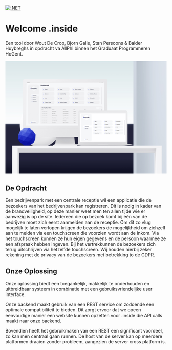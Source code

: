 [![.NET](https://github.com/Daxanius/projectwerk/actions/workflows/dotnet.yml/badge.svg)](https://github.com/Daxanius/projectwerk/actions/workflows/dotnet.yml)
# **Welcome .inside**
Een tool door Wout De Crop, Bjorn Galle, Stan Persoons & Balder Huybreghs in opdracht va AllPhi
binnen het Graduaat Programmeren HoGent.

![Preview](images/inside.jpg)

## De Opdracht
Een bedrijvenpark met een centrale receptie wil een applicatie die de bezoekers van het bedrijvenpark kan registreren. Dit is nodig in kader van de brandveiligheid, op deze manier weet men ten allen tijde wie er aanwezig is op de site. Iedereen die op bezoek komt bij één van de bedrijven moet zich eerst aanmelden aan de receptie. Om dit zo vlug mogelijk te laten verlopen krijgen de bezoekers de mogelijkheid om zichzelf aan te melden via een touchscreen die voorzien wordt aan de inkom. Via het touchscreen kunnen ze hun eigen gegevens en de persoon waarmee ze een afspraak hebben ingeven. Bij het vertrekkunnen de bezoekers zich terug uitschrijven via hetzelfde touchscreen. Wij houden hierbij zeker rekening met de privacy van de bezoekers met betrekking to de GDPR.

## Onze Oplossing
Onze oplossing biedt een toegankelijk, makkelijk te onderhouden en uitbreidbaar systeem in combinatie met een gebruiksvriendelijke user interface.

Onze backend maakt gebruik van een REST service om zodoende een optimale compatibiliteit te bieden. Dit zorgt ervoor dat we opeen eenvoudige manier een website kunnen opzetten voor .inside die API calls maakt naar onze backend.

Bovendien heeft het gebruikmaken van een REST een significant voordeel, zo kan men centraal gaan runnen. 
De host van de server kan op meerdere platformen draaien zonder probleem, aangezien de server cross platform is.
